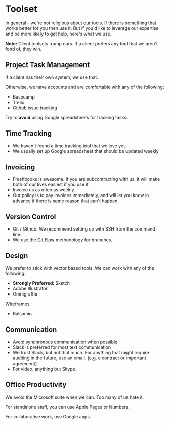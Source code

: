 # Toolset

In general - we're not religious about our tools.  If there is something that works better for you then use it.  But if you'd like to leverage our expertise and be more likely to get help, here's what we use.

**Note:** Client toolsets trump ours.  If a client prefers any tool that we aren't fond of, they win.

## Project Task Management

If a client has their own system, we use that.

Otherwise, we have accounts and are comfortable with any of the following:

* Basecamp
* Trello
* Github issue tracking

Try to **avoid** using Google spreadsheets for tracking tasks.

## Time Tracking

* We haven't found a time tracking tool that we love yet.
* We usually set up Google spreadsheet that should be updated weekly

## Invoicing

* Freshbooks is awesome.  If you are subcontracting with us, it will make both of our lives easiest if you use it.
* Invoice us as often as weekly.
* Our policy is to pay invoices immediately, and will let you know in advance if there is some reason that can't happen.

## Version Control

* Git / Github.  We recommend setting up with SSH from the command line.
* We use the [Git Flow](https://nvie.com/posts/a-successful-git-branching-model/) methodology for branches.  

## Design

We prefer to stick with vector based tools.  We can work with any of the following:

* **Strongly Preferred:** Sketch
* Adobe Illustrator
* Omnigraffle

Wireframes

* Balsamiq

## Communication

* Avoid synchronous communication when possible
* Slack is preferred for most text communication
* We trust Slack, but not that much.  For anything that might require auditing in the future, use an email.  (e.g. a contract or important agreement)
* For video, anything but Skype.

## Office Productivity

We avoid the Microsoft suite when we can.  Too many of us hate it.

For standalone stuff, you can use Apple Pages or Numbers.

For collaborative work, use Google apps.
